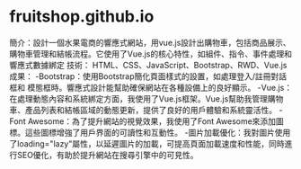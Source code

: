 # fruitshop.github.io
簡介：設計一個水果電商的響應式網站，用vue.js設計出購物車，包括商品展示、購物車管理和結帳流程。它使用了Vue.js的核心特性，如組件、指令、事件處理和響應式數據綁定
技術： HTML、CSS、JavaScript、Bootstrap、RWD、Vue.js
成果： 
-Bootstrap：使用Bootstrap簡化頁面樣式的設置，如處理登入/註冊對話框和
模態框時。響應式設計能幫助確保網站在各種設備上的良好顯示。
-Vue.js：在處理動態內容和系統綁定方面，我使用了Vue.js框架。Vue.js幫助我管理購物車、產品列表和結帳區域的動態更新，提供了良好的用戶體驗和系統靈活性。
-Font Awesome：為了提升網站的視覺效果，我使用了Font Awesome來添加圖標。這些圖標增強了用戶界面的可讀性和互動性。
-圖片加載優化：我對圖片使用了loading="lazy"屬性，以延遲圖片的加載，可提高頁面加載速度和性能，同時進行SEO優化，有助於提升網站在搜尋引擎中的可見性。
